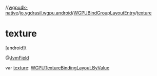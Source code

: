 //[wgpu4k-native](../../../index.md)/[io.ygdrasil.wgpu.android](../index.md)/[WGPUBindGroupLayoutEntry](index.md)/[texture](texture.md)

# texture

[android]\

@[JvmField](https://kotlinlang.org/api/core/kotlin-stdlib/kotlin.jvm/-jvm-field/index.html)

var [texture](texture.md): [WGPUTextureBindingLayout.ByValue](../-w-g-p-u-texture-binding-layout/-by-value/index.md)